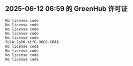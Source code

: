 ## 2025-06-12 06:59 的 GreenHub 许可证
```
No license code
No license code
No license code
No license code
No license code
SU1W-JpDO-XtfG-O6C8-C6AA
No license code
No license code
No license code
No license code
```
